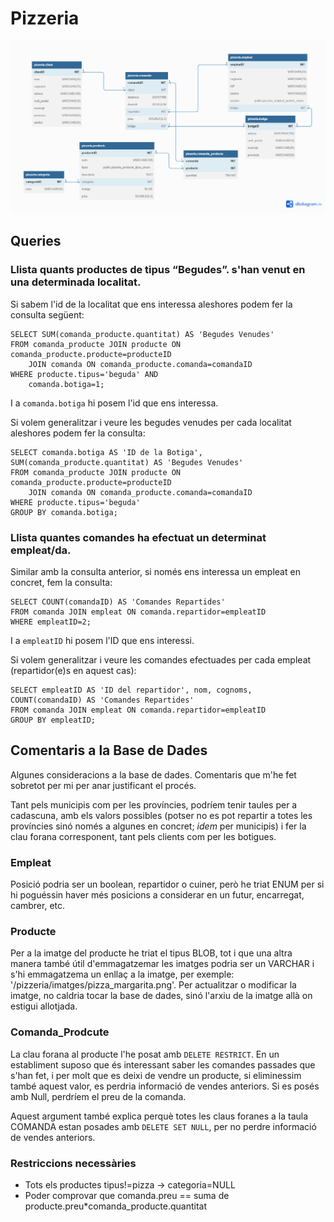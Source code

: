 # Pizzeria

![Esquema](model_relacional.png)

## Queries

### Llista quants productes de tipus “Begudes”. s'han venut en una determinada localitat.

Si sabem l'id de la localitat que ens interessa aleshores podem fer la consulta següent: 

    SELECT SUM(comanda_producte.quantitat) AS 'Begudes Venudes'
    FROM comanda_producte JOIN producte ON comanda_producte.producte=producteID
        JOIN comanda ON comanda_producte.comanda=comandaID
    WHERE producte.tipus='beguda' AND
        comanda.botiga=1;

I a `comanda.botiga` hi posem l'id que ens interessa.

Si volem generalitzar i veure les begudes venudes per cada localitat aleshores podem fer la consulta:

    SELECT comanda.botiga AS 'ID de la Botiga', SUM(comanda_producte.quantitat) AS 'Begudes Venudes'
    FROM comanda_producte JOIN producte ON comanda_producte.producte=producteID
        JOIN comanda ON comanda_producte.comanda=comandaID
    WHERE producte.tipus='beguda'
    GROUP BY comanda.botiga;

### Llista quantes comandes ha efectuat un determinat empleat/da.

Similar amb la consulta anterior, si només ens interessa un empleat en concret, fem la consulta:

    SELECT COUNT(comandaID) AS 'Comandes Repartides'
    FROM comanda JOIN empleat ON comanda.repartidor=empleatID
    WHERE empleatID=2;

I a `empleatID` hi posem l'ID que ens interessi.

Si volem generalitzar i veure les comandes efectuades per cada empleat (repartidor(e)s en aquest cas):

    SELECT empleatID AS 'ID del repartidor', nom, cognoms, COUNT(comandaID) AS 'Comandes Repartides'
    FROM comanda JOIN empleat ON comanda.repartidor=empleatID
    GROUP BY empleatID;

## Comentaris a la Base de Dades

Algunes consideracions a la base de dades. Comentaris que m'he fet sobretot per mi per anar justificant el procés.

Tant pels municipis com per les províncies, podríem tenir taules per a cadascuna, amb els valors possibles (potser no es pot repartir a totes les províncies sinó només a algunes en concret; _idem_ per municipis) i fer la clau forana corresponent, tant pels clients com per les botigues.

### Empleat

Posició podria ser un boolean, repartidor o cuiner, però he triat ENUM per si hi poguéssin haver més posicions a considerar en un futur, encarregat, cambrer, etc.

### Producte

Per a la imatge del producte he triat el tipus BLOB, tot i que una altra manera també útil d'emmagatzemar les imatges podria ser un VARCHAR i s'hi emmagatzema un enllaç a la imatge, per exemple: '/pizzeria/imatges/pizza_margarita.png'. Per actualitzar o modificar la imatge, no caldria tocar la base de dades, sinó l'arxiu de la imatge allà on estigui allotjada.

### Comanda_Prodcute

La clau forana al producte l'he posat amb `DELETE RESTRICT`. En un establiment suposo que és interessant saber les comandes passades que s'han fet, i per molt que es deixi de vendre un producte, si eliminessim també aquest valor, es perdria informació de vendes anteriors. Si es posés amb Null, perdríem el preu de la comanda.

Aquest argument també explica perquè totes les claus foranes a la taula COMANDA estan posades amb `DELETE SET NULL`, per no perdre informació de vendes anteriors.

### Restriccions necessàries

- Tots els productes tipus!=pizza -> categoria=NULL
- Poder comprovar que comanda.preu == suma de producte.preu*comanda_producte.quantitat
